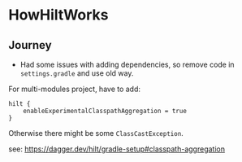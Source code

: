 # HowHiltWorks

## Journey
* Had some issues with adding dependencies, so remove code in `settings.gradle` and use old way.

For multi-modules project, have to add:
```
hilt {
    enableExperimentalClasspathAggregation = true
}
```
Otherwise there might be some `ClassCastException`.

see:
https://dagger.dev/hilt/gradle-setup#classpath-aggregation

